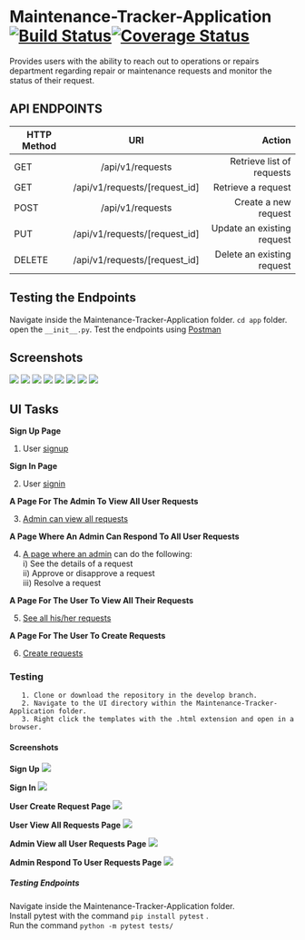# Maintenance-Tracker-Application  [![Build Status](https://travis-ci.com/RuthNjeri/Maintenance-Tracker-Application.svg?branch=develop)](https://travis-ci.com/RuthNjeri/Maintenance-Tracker-Application)[![Coverage Status](https://coveralls.io/repos/github/RuthNjeri/Maintenance-Tracker-Application/badge.svg?branch=develop)](https://coveralls.io/github/RuthNjeri/Maintenance-Tracker-Application?branch=develop)

Provides users with the ability to reach out to operations or repairs department regarding repair or maintenance requests and monitor the status of their request.

## API ENDPOINTS ##
| HTTP Method   | URI                          | Action                    |
| ------------- |:----------------------------:|--------------------------:|
| GET	          |/api/v1/requests	             |Retrieve list of requests  |  
| GET           |/api/v1/requests/[request_id] |Retrieve a request         |  
| POST          |/api/v1/requests              |Create a new request       |   
| PUT           |/api/v1/requests/[request_id] |Update an existing request |       
| DELETE        |/api/v1/requests/[request_id] |Delete an existing request | 

## Testing the Endpoints
Navigate inside the Maintenance-Tracker-Application folder. `cd app` folder. open the `__init__.py`. Test the endpoints using [Postman](https://www.getpostman.com/)

## Screenshots
![](http://res.cloudinary.com/dqvk8ugtp/image/upload/v1527927992/Specificreq_txelnk.png)
![](http://res.cloudinary.com/dqvk8ugtp/image/upload/v1527927992/newrequestcreated_enaeaq.png)
![](http://res.cloudinary.com/dqvk8ugtp/image/upload/v1527927991/Login2_nkcuye.png)
![](http://res.cloudinary.com/dqvk8ugtp/image/upload/v1527927991/GetNew_specific_user_request_zst783.png)
![](http://res.cloudinary.com/dqvk8ugtp/image/upload/v1527927991/PutReq_qlalpa.png)
![](http://res.cloudinary.com/dqvk8ugtp/image/upload/v1527927991/DeleteReq_rceurt.png)
![](http://res.cloudinary.com/dqvk8ugtp/image/upload/v1527927991/User1_enw9uw.png)
![](http://res.cloudinary.com/dqvk8ugtp/image/upload/v1527927992/user2_g1zzgo.png)

## UI Tasks ##

**Sign Up Page**<br/>

1. User [signup](https://ruthnjeri.github.io/Maintenance-Tracker-Application/UI/signUp.html)<br/>  

**Sign In Page**<br/>
 
2. User [signin](https://ruthnjeri.github.io/Maintenance-Tracker-Application/UI/signIn.html)<br/>

**A Page For The Admin To View All User Requests**<br/>

3. [Admin can view all requests](https://ruthnjeri.github.io/Maintenance-Tracker-Application/UI/AdminPage.html)<br/>

**A Page Where An Admin Can Respond To All User Requests**<br/>

4. [A page where an admin](https://ruthnjeri.github.io/Maintenance-Tracker-Application/UI/AdminRespondRequests.html) can do the following:<br />
    i)   See the details of a request<br />
    ii)  Approve or disapprove a request<br />
    iii) Resolve a request<br />

**A Page For The User To View All Their Requests**<br>

5. [See all his/her requests](https://ruthnjeri.github.io/Maintenance-Tracker-Application/UI/UserRequests.html)<br />

**A Page For The User To Create Requests**<br/>

6. [Create requests](https://ruthnjeri.github.io/Maintenance-Tracker-Application/UI/createRequest.html)<br />

### Testing ###

```
   1. Clone or download the repository in the develop branch. 
   2. Navigate to the UI directory within the Maintenance-Tracker-Application folder.
   3. Right click the templates with the .html extension and open in a browser.
```
#### Screenshots ####

**Sign Up**
![](http://res.cloudinary.com/dqvk8ugtp/image/upload/v1527539522/Signup_stlonp.png)

**Sign In**
![](http://res.cloudinary.com/dqvk8ugtp/image/upload/v1527539522/Signin_biwjzt.png)

**User Create Request Page**
![](http://res.cloudinary.com/dqvk8ugtp/image/upload/v1527539521/CreateRequest_dpajio.png)

**User View All Requests Page**
![](http://res.cloudinary.com/dqvk8ugtp/image/upload/v1527539522/UserViewAllRequests_izyykh.png)

**Admin View all User Requests Page**
![](http://res.cloudinary.com/dqvk8ugtp/image/upload/v1527539522/AdminViewAllReq_ihjn5f.png)

**Admin Respond To User Requests Page**
![](http://res.cloudinary.com/dqvk8ugtp/image/upload/v1527539522/AdminRespondTorequests_fnuz6m.png)
   
##### Testing Endpoints #####
Navigate inside the Maintenance-Tracker-Application folder.<br>
Install pytest with the command `pip install pytest` .<br>
Run the command ```python -m pytest tests/```

   
   
   
   
